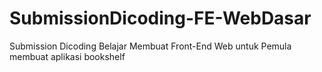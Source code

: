 # SubmissionDicoding-FE-WebDasar
Submission Dicoding Belajar Membuat Front-End Web untuk Pemula membuat aplikasi bookshelf
